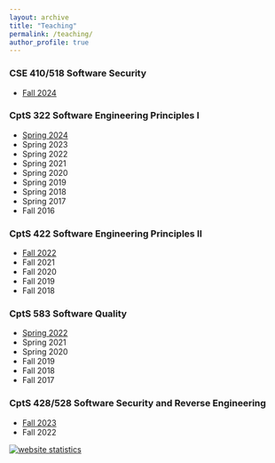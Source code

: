 ```yaml
---
layout: archive
title: "Teaching"
permalink: /teaching/
author_profile: true
---
```


### CSE 410/518 Software Security
* [Fall 2024](https://chapering.github.io/teaching/cse410518)

### CptS 322 Software Engineering Principles I
* [Spring 2024](https://chapering.github.io/teaching/cpts322)
* Spring 2023
* Spring 2022
* Spring 2021
* Spring 2020
* Spring 2019
* Spring 2018
* Spring 2017 
* Fall 2016

### CptS 422 Software Engineering Principles II
* [Fall 2022](https://chapering.github.io/teaching/cpts422)
* Fall 2021
* Fall 2020 
* Fall 2019 
* Fall 2018 

### CptS 583 Software Quality
* [Spring 2022](https://chapering.github.io/teaching/cpts583)
* Spring 2021
* Spring 2020
* Fall 2019
* Fall 2018
* Fall 2017

### CptS 428/528 Software Security and Reverse Engineering
* [Fall 2023](https://chapering.github.io/teaching/cpts4528)
* Fall 2022

<script type="text/javascript">
var sc_project=10604826; 
var sc_invisible=1; 
var sc_security="10996eea"; 
var scJsHost = (("https:" == document.location.protocol) ?
"https://secure." : "http://www.");
document.write("<sc"+"ript type='text/javascript' src='" +
scJsHost+
"statcounter.com/counter/counter.js'></"+"script>");
</script>
<noscript><div class="statcounter"><a title="website
statistics" href="http://statcounter.com/free-web-stats/"
target="_blank"><img class="statcounter"
src="http://c.statcounter.com/10604826/0/10996eea/1/"
alt="website statistics"></a></div></noscript>
